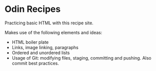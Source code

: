 # Odin Recipes
Practicing basic HTML with this recipe site.

Makes use of the following elements and ideas:
* HTML boiler plate
* Links, image linking, paragraphs
* Ordered and unordered lists
* Usage of Git: modifying files, staging, committing and pushing. Also commit best practices.
